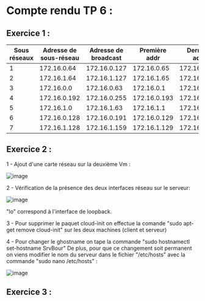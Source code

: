 # Compte  rendu TP 6 :

## Exercice 1 :

Sous réseaux | Adresse de sous-réseau | Adresse de broadcast | Première addr | Dernière addr
------------ | ---------------------- | -------------------- | ------------- | -------------
 1 | 172.16.0.64 | 172.16.0.127 | 172.16.0.65 | 172.16.0.126
 2 | 172.16.1.64 | 172.16.1.127 | 172.16.1.65 | 172.16.1.126
 3 | 172.16.0.0 | 172.16.0.63 | 172.16.0.1 | 172.16.0.62
 4 | 172.16.0.192 | 172.16.0.255 | 172.16.0.193 | 172.16.0.254
 5 | 172.16.1.0 | 172.16.1.63 | 172.16.1.1 | 172.16.1.62
 6 | 172.16.0.128 | 172.16.0.191 | 172.16.0.129 | 172.16.0.190
 7 | 172.16.1.128 | 172.16.1.159 | 172.16.1.129 | 172.16.1.158


## Exercice 2 :
 1 - Ajout d'une carte réseau sur la deuxième Vm :

![image](https://user-images.githubusercontent.com/60741854/193533429-ea5b7319-c752-4908-b2cf-1d7af1dde3ad.png)

 2 - Vérification de la présence des deux interfaces réseau sur le serveur:

![image](https://user-images.githubusercontent.com/60741854/193537645-e2e7dad4-4556-492b-9731-ced31c657647.png)

"lo" correspond à l'interface de loopback.

 3 - Pour supprimer le paquet cloud-init on effectue la comande "sudo apt-get remove cloud-init" sur les deux machines (client et serveur)
 
 4 - Pour changer le ghostname on tape la commande "sudo hostnamectl set-hostname SrvBour"
De plus, pour que ce changement soit permanent on viens modifier le nom du serveur dans le fichier "/etc/hosts" avec la commande "sudo nano /etc/hosts" :

![image](https://user-images.githubusercontent.com/60741854/193546731-c58c2cc5-8fc1-4735-9748-0d424aab64b3.png)


## Exercice 3 :

